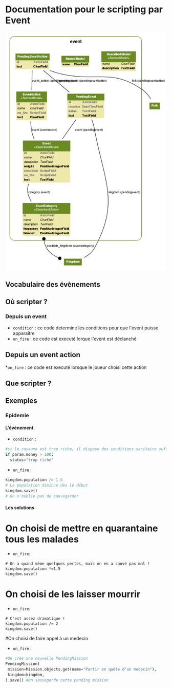 Documentation pour le scripting par Event
=======================
![Event models](https://github.com/Neamar/kingdoms/blob/master/event/models.png?raw=true)

Vocabulaire des évènements
------------------------

Où scripter ?
-------------
### Depuis un event
* `condition` : ce code determine les conditions pour que l'event puisse apparaître
* `on_fire` : ce code est executé lorque l'event est déclanché

## Depuis un event action
*`on_fire` : ce code est executé lorsque le joueur choisi cette action

Que scripter ?
---------------


Exemples
-------------
### Epidemie
#### L'évènement
* `condition` :
```python
#si le royaume est trop riche, il dispose des conditions sanitaire suffisante pour en être exempté
if param.money > 100:
  status="trop riche"
```

* `on_fire` :
```python
kingdom.population /= 1.5
# La population diminue dès le début
kingdom.save()
# On n'oublie pas de sauvegarder
```

#### Les solutions
# On choisi de mettre en quarantaine tous les malades
* `on_fire`:
```pyhton
# On a quand même quelques pertes, mais on en a sauvé pas mal !
kingdom.population *=1.5
kingdom.save()
```
# On choisi de les laisser mourrir
* `on_fire`:
```pyhton
# C'est assez dramatique !
kingdom.population /= 2
kingdom.save()
```

#On choisi de faire appel à un medecin
* `on_fire` : 
```python
#On crée une nouvelle PendingMission
PendingMission(
 mission=Mission.objects.get(name="Partir en quête d'un medecin"),
 kingdom=kingdom,
).save() #On sauvegarde cette pending mission

```
